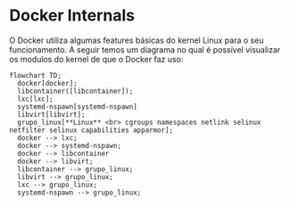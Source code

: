 # Docker Internals

O Docker utiliza algumas features básicas do kernel Linux para o seu funcionamento. A seguir temos um diagrama no qual é possível visualizar os modulos do kernel de que o Docker faz uso:

```mermaid
flowchart TD;
  docker[docker];
  libcontainer([libcontainer]);
  lxc[lxc];
  systemd-nspawn[systemd-nspawn]
  libvirt[libvirt];
  grupo_linux[**Linux** <br> cgroups namespaces netlink selinux netfilter selinux capabilities apparmor];
  docker --> lxc;
  docker --> systemd-nspawn;
  docker --> libcontainer
  docker --> libvirt;
  libcontainer --> grupo_linux;
  libvirt --> grupo_linux;
  lxc --> grupo_linux;
  systemd-nspawn --> grupo_linux;
```

